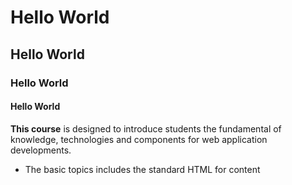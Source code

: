 # Hello World
## Hello World
### Hello World
#### Hello World

**This course** is designed to introduce students the fundamental of knowledge, technologies and components for web application developments. 
- The basic topics includes the standard HTML for content
